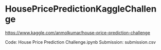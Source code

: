 # HousePricePredictionKaggleChallenge
https://www.kaggle.com/anmolkumar/house-price-prediction-challenge

Code: House Price Prediction Challenge.ipynb
Submission: submission.csv
